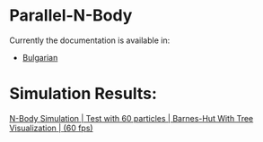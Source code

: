 # Parallel-N-Body
Currently the documentation is available in:
- [Bulgarian](https://github.com/NikolaTotev/Parallel-N-Body/blob/main/Documentation/Parallel_N-Body_Project_Documentation_NikolaTotev_62271.pdf)
# Simulation Results:
[N-Body Simulation | Test with 60 particles | Barnes-Hut With Tree Visualization | (60 fps)](https://www.youtube.com/watch?v=HC-I2mcnBiE)
